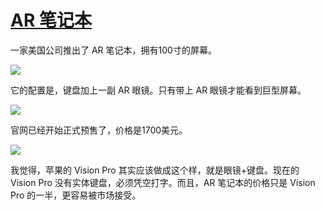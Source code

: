 # [AR 笔记本](https://github.com/jaaleng/jaaleng.github.io/issues/47)

一家美国公司推出了 AR 笔记本，拥有100寸的屏幕。

![](https://pic.superbed.cc/item/66c9d736fcada11d37d5143c.webp)

它的配置是，键盘加上一副 AR 眼镜。只有带上 AR 眼镜才能看到巨型屏幕。

![](https://pic.superbed.cc/item/66c9d74dfcada11d37d514a2.webp)

官网已经开始正式预售了，价格是1700美元。

![](https://pic.superbed.cc/item/66c9d768fcada11d37d51522.webp)

我觉得，苹果的 Vision Pro 其实应该做成这个样，就是眼镜+键盘。现在的 Vision Pro 没有实体键盘，必须凭空打字。而且，AR 笔记本的价格只是 Vision Pro 的一半，更容易被市场接受。